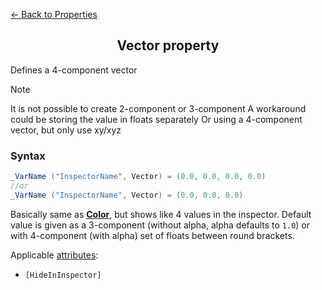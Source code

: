[<- Back to Properties](./README.md)

<h2 align = "center">Vector property</h2>

Defines a 4-component vector

> [!NOTE]
> It is not possible to create 2-component or 3-component
> A workaround could be storing the value in floats separately
> Or using a 4-component vector, but only use xy/xyz

### Syntax
```C#
_VarName ("InspectorName", Vector) = (0.0, 0.0, 0.0, 0.0)
//or
_VarName ("InspectorName", Vector) = (0.0, 0.0, 0.0)
```
Basically same as [**Color**](./Color.md), but shows like 4 values in the inspector.
Default value is given as a 3-component (without alpha, alpha defaults to ```1.0```) or with 4-component (with alpha) set of floats between round brackets.

Applicable [attributes](../Attributes/README.md):

- ```[HideInInspector]```